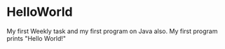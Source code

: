# HelloWorld
My first Weekly task and my first program on Java also. 
My first program prints "Hello World!"